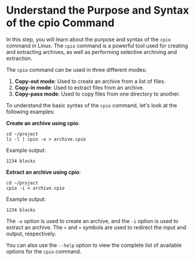 # Understand the Purpose and Syntax of the cpio Command

In this step, you will learn about the purpose and syntax of the `cpio` command in Linux. The `cpio` command is a powerful tool used for creating and extracting archives, as well as performing selective archiving and extraction.

The `cpio` command can be used in three different modes:

1. **Copy-out mode**: Used to create an archive from a list of files.
2. **Copy-in mode**: Used to extract files from an archive.
3. **Copy-pass mode**: Used to copy files from one directory to another.

To understand the basic syntax of the `cpio` command, let's look at the following examples:

**Create an archive using cpio**:

```
cd ~/project
ls -l | cpio -o > archive.cpio
```

Example output:

```
1234 blocks
```

**Extract an archive using cpio**:

```
cd ~/project
cpio -i < archive.cpio
```

Example output:

```
1234 blocks
```

The `-o` option is used to create an archive, and the `-i` option is used to extract an archive. The `<` and `>` symbols are used to redirect the input and output, respectively.

You can also use the `--help` option to view the complete list of available options for the `cpio` command.
